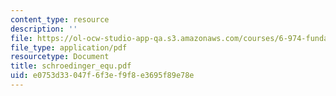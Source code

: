 ```yaml
---
content_type: resource
description: ''
file: https://ol-ocw-studio-app-qa.s3.amazonaws.com/courses/6-974-fundamentals-of-photonics-quantum-electronics-spring-2006/e0753d33047f6f3ef9f8e3695f89e78e_schroedinger_equ.pdf
file_type: application/pdf
resourcetype: Document
title: schroedinger_equ.pdf
uid: e0753d33-047f-6f3e-f9f8-e3695f89e78e
---
```

